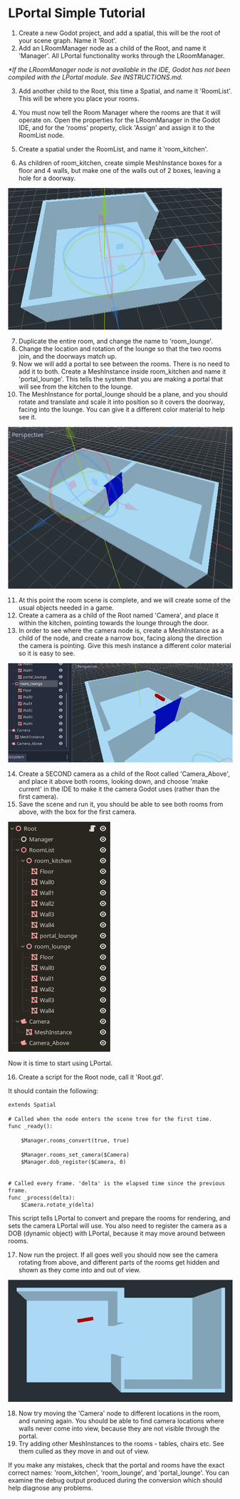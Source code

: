 # LPortal Simple Tutorial

1) Create a new Godot project, and add a spatial, this will be the root of your scene graph. Name it 'Root'.
2) Add an LRoomManager node as a child of the Root, and name it 'Manager'. All LPortal functionality works through the LRoomManager.

_*If the LRoomManager node is not available in the IDE, Godot has not been compiled with the LPortal module. See INSTRUCTIONS.md._

3) Add another child to the Root, this time a Spatial, and name it 'RoomList'. This will be where you place your rooms.

4) You must now tell the Room Manager where the rooms are that it will operate on. Open the properties for the LRoomManager in the Godot IDE, and for the 'rooms' property, click 'Assign' and assign it to the RoomList node.

5) Create a spatial under the RoomList, and name it 'room_kitchen'.
6) As children of room_kitchen, create simple MeshInstance boxes for a floor and 4 walls, but make one of the walls out of 2 boxes, leaving a hole for a doorway.

![kitchen](images/kitchen.png)

7) Duplicate the entire room, and change the name to 'room_lounge'.
8) Change the location and rotation of the lounge so that the two rooms join, and the doorways match up.
9) Now we will add a portal to see between the rooms. There is no need to add it to both. Create a MeshInstance inside room_kitchen and name it 'portal_lounge'. This tells the system that you are making a portal that will see from the kitchen to the lounge.
10) The MeshInstance for portal_lounge should be a plane, and you should rotate and translate and scale it into position so it covers the doorway, facing into the lounge. You can give it a different color material to help see it.

![both_rooms](images/both_rooms.png)

11) At this point the room scene is complete, and we will create some of the usual objects needed in a game.
12) Create a camera as a child of the Root named 'Camera', and place it within the kitchen, pointing towards the lounge through the door.
13) In order to see where the camera node is, create a MeshInstance as a child of the node, and create a narrow box, facing along the direction the camera is pointing. Give this mesh instance a different color material so it is easy to see.

![camera](images/camera.png)

14) Create a SECOND camera as a child of the Root called 'Camera_Above', and place it above both rooms, looking down, and choose 'make current' in the IDE to make it the camera Godot uses (rather than the first camera).
15) Save the scene and run it, you should be able to see both rooms from above, with the box for the first camera.

![nodes](images/nodes.png)

Now it is time to start using LPortal.

16) Create a script for the Root node, call it 'Root.gd'.

It should contain the following:
```
extends Spatial

# Called when the node enters the scene tree for the first time.
func _ready():
	
	$Manager.rooms_convert(true, true)
	
	$Manager.rooms_set_camera($Camera)
	$Manager.dob_register($Camera, 0)
	

# Called every frame. 'delta' is the elapsed time since the previous frame.
func _process(delta):
	$Camera.rotate_y(delta)
```
This script tells LPortal to convert and prepare the rooms for rendering, and sets the camera LPortal will use. You also need to register the camera as a DOB (dynamic object) with LPortal, because it may move around between rooms.

17) Now run the project. If all goes well you should now see the camera rotating from above, and different parts of the rooms get hidden and shown as they come into and out of view.

![culling](images/culling.png)

18) Now try moving the 'Camera' node to different locations in the room, and running again. You should be able to find camera locations where walls never come into view, because they are not visible through the portal.
19) Try adding other MeshInstances to the rooms - tables, chairs etc. See them culled as they move in and out of view.

If you make any mistakes, check that the portal and rooms have the exact correct names: 'room_kitchen', 'room_lounge', and 'portal_lounge'. You can examine the debug output produced during the conversion which should help diagnose any problems.
